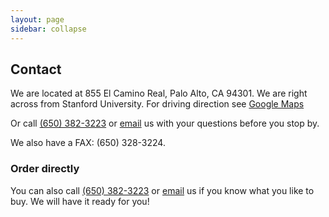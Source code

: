 ```yaml
---
layout: page
sidebar: collapse
---
```


## Contact

We are located at 855 El Camino Real, Palo Alto, CA 94301.  We are right
across from Stanford University.  For driving direction see [Google Maps](https://maps.google.com/maps?q=tennis+town+and+country&hl=en&gl=us&ved=0CEYQpQY&ei=XTPzTK2gD4TgiQPR343dBQ&sll=37.439424,-122.158643&sspn=0.006295,0.006295&ie=UTF8&view=map&cid=9007169428644521844&hq=tennis+town+and+country&hnear=&ll=37.439974,-122.158635&spn=0.009813,0.018625&z=16&iwloc=A)

Or call <a href="tel:+16503283223">(650) 382-3223</a> or <a href="mailto:todor@tennistownandcountry.com?subject=Question">email</a> us with your questions before you stop by.

We also have a FAX: (650) 328-3224.

### Order directly

You can also call <a href="tel:+16503283223">(650) 382-3223</a> or <a href="mailto:todor@tennistownandcountry.com?subject=Order">email</a> us if you know what you like to buy.  We will have it ready for you!


